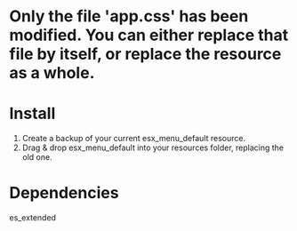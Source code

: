 # Only the file 'app.css' has been modified. You can either replace that file by itself, or replace the resource as a whole.

# Install
1. Create a backup of your current esx_menu_default resource.
2. Drag & drop esx_menu_default into your resources folder, replacing the old one.

# Dependencies
es_extended
